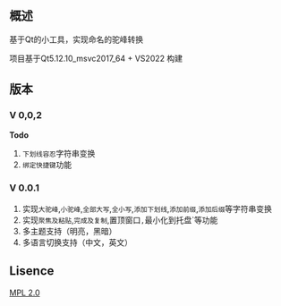 ﻿## 概述
基于Qt的小工具，实现命名的驼峰转换

项目基于Qt5.12.10_msvc2017_64 + VS2022 构建

## 版本
### V 0,0,2
**Todo**
1. `下划线容忍`字符串变换
2. `绑定快捷键`功能
### V 0.0.1 
1. 实现`大驼峰`,`小驼峰`,`全部大写`,`全小写`,`添加下划线`,`添加前缀`,`添加后缀`等字符串变换
2. 实现`聚焦及粘贴`,`完成及复制`,置顶窗口`,`最小化到托盘`等功能
3. 多主题支持（明亮，黑暗）
4. 多语言切换支持（中文，英文）

## Lisence
[MPL 2.0](https://www.mozilla.org/en-US/MPL/2.0/)
